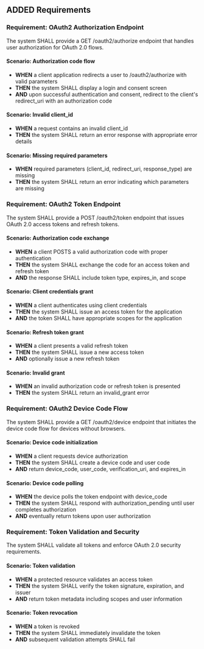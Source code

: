 ## ADDED Requirements

### Requirement: OAuth2 Authorization Endpoint
The system SHALL provide a GET /oauth2/authorize endpoint that handles user authorization for OAuth 2.0 flows.

#### Scenario: Authorization code flow
- **WHEN** a client application redirects a user to /oauth2/authorize with valid parameters
- **THEN** the system SHALL display a login and consent screen
- **AND** upon successful authentication and consent, redirect to the client's redirect_uri with an authorization code

#### Scenario: Invalid client_id
- **WHEN** a request contains an invalid client_id
- **THEN** the system SHALL return an error response with appropriate error details

#### Scenario: Missing required parameters
- **WHEN** required parameters (client_id, redirect_uri, response_type) are missing
- **THEN** the system SHALL return an error indicating which parameters are missing

### Requirement: OAuth2 Token Endpoint
The system SHALL provide a POST /oauth2/token endpoint that issues OAuth 2.0 access tokens and refresh tokens.

#### Scenario: Authorization code exchange
- **WHEN** a client POSTS a valid authorization code with proper authentication
- **THEN** the system SHALL exchange the code for an access token and refresh token
- **AND** the response SHALL include token type, expires_in, and scope

#### Scenario: Client credentials grant
- **WHEN** a client authenticates using client credentials
- **THEN** the system SHALL issue an access token for the application
- **AND** the token SHALL have appropriate scopes for the application

#### Scenario: Refresh token grant
- **WHEN** a client presents a valid refresh token
- **THEN** the system SHALL issue a new access token
- **AND** optionally issue a new refresh token

#### Scenario: Invalid grant
- **WHEN** an invalid authorization code or refresh token is presented
- **THEN** the system SHALL return an invalid_grant error

### Requirement: OAuth2 Device Code Flow
The system SHALL provide a GET /oauth2/device endpoint that initiates the device code flow for devices without browsers.

#### Scenario: Device code initialization
- **WHEN** a client requests device authorization
- **THEN** the system SHALL create a device code and user code
- **AND** return device_code, user_code, verification_uri, and expires_in

#### Scenario: Device code polling
- **WHEN** the device polls the token endpoint with device_code
- **THEN** the system SHALL respond with authorization_pending until user completes authorization
- **AND** eventually return tokens upon user authorization

### Requirement: Token Validation and Security
The system SHALL validate all tokens and enforce OAuth 2.0 security requirements.

#### Scenario: Token validation
- **WHEN** a protected resource validates an access token
- **THEN** the system SHALL verify the token signature, expiration, and issuer
- **AND** return token metadata including scopes and user information

#### Scenario: Token revocation
- **WHEN** a token is revoked
- **THEN** the system SHALL immediately invalidate the token
- **AND** subsequent validation attempts SHALL fail
